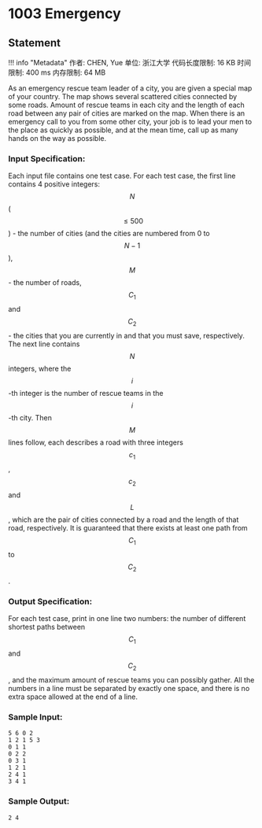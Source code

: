 
# 1003 Emergency

## Statement

!!! info "Metadata"
    作者: CHEN, Yue
    单位: 浙江大学
    代码长度限制: 16 KB
    时间限制: 400 ms
    内存限制: 64 MB

As an emergency rescue team leader of a city, you are given a special map of your country. The map shows several scattered cities connected by some roads. Amount of rescue teams in each city and the length of each road between any pair of cities are marked on the map. When there is an emergency call to you from some other city, your job is to lead your men to the place as quickly as possible, and at the mean time, call up as many hands on the way as possible.

### Input Specification:

Each input file contains one test case. For each test case, the first line contains 4 positive integers: $$N$$ ($$\le 500$$) - the number of cities (and the cities are numbered from 0 to $$N-1$$), $$M$$ - the number of roads, $$C_1$$ and $$C_2$$ - the cities that you are currently in and that you must save, respectively. The next line contains $$N$$ integers, where the $$i$$-th integer is the number of rescue teams in the $$i$$-th city. Then $$M$$ lines follow, each describes a road with three integers $$c_1$$, $$c_2$$ and $$L$$, which are the pair of cities connected by a road and the length of that road, respectively. It is guaranteed that there exists at least one path from $$C_1$$ to $$C_2$$.

### Output Specification:

For each test case, print in one line two numbers: the number of different shortest paths between $$C_1$$ and $$C_2$$, and the maximum amount of rescue teams you can possibly gather.  All the numbers in a line must be separated by exactly one space, and there is no extra space allowed at the end of a line.

### Sample Input:
```plaintext
5 6 0 2
1 2 1 5 3
0 1 1
0 2 2
0 3 1
1 2 1
2 4 1
3 4 1
```

### Sample Output:
```plaintext
2 4
```

